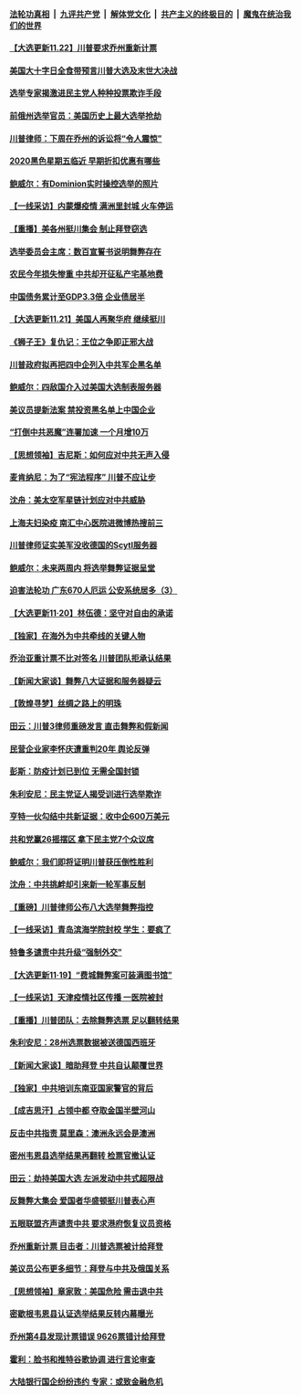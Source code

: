 ####  [法轮功真相](../../../../basic/blob/master/README.md?t=11222231) &nbsp;|&nbsp; [九评共产党](../../../../9ping.md/blob/master/README.md?t=11222231) &nbsp;|&nbsp; [解体党文化](../../../../jtdwh.md/blob/master/README.md?t=11222231)  &nbsp;|&nbsp; [共产主义的终极目的](../../../../gczydzjmd.md/blob/master/README.md?t=11222231) &nbsp;|&nbsp; [魔鬼在统治我们的世界](../../../../mgztzwmdsj.md/blob/master/README.md?t=11222231) 

#### [【大选更新11.22】川普要求乔州重新计票](../pages/nf4514/n12567305.md?t=11222231) 

#### [美国大十字日全食带预言川普大选及末世大决战](../pages/nf4514/n12553592.md?t=11222231) 

#### [选举专家揭激进民主党人种种投票欺诈手段](../pages/nf4514/n12566412.md?t=11222231) 

#### [前俄州选举官员：美国历史上最大选举抢劫](../pages/nf4514/n12566551.md?t=11222231) 

#### [川普律师：下周在乔州的诉讼将“令人震惊”](../pages/nf4514/n12566835.md?t=11222231) 

#### [2020黑色星期五临近 早期折扣优惠有哪些](../pages/nf4514/n12566806.md?t=11222231) 

#### [鲍威尔：有Dominion实时操控选举的照片](../pages/nf4514/n12566530.md?t=11222231) 

#### [【一线采访】内蒙爆疫情 满洲里封城 火车停运](../pages/nf4514/n12566190.md?t=11222231) 

#### [【重播】美各州挺川集会 制止拜登窃选](../pages/nf4514/n12565157.md?t=11222231) 

#### [选举委员会主席：数百宣誓书说明舞弊存在](../pages/nf4514/n12566323.md?t=11222231) 

#### [农民今年损失惨重 中共却开征私产宅基地费](../pages/nf4514/n12566226.md?t=11222231) 

#### [中国债务累计至GDP3.3倍 企业债居半](../pages/nf4514/n12565742.md?t=11222231) 

#### [【大选更新11.21】美国人再聚华府 继续挺川](../pages/nf4514/n12565761.md?t=11222231) 

#### [《狮子王》复仇记：王位之争即正邪大战](../pages/nf4514/n12564664.md?t=11222231) 

#### [川普政府拟再把四中企列入中共军企黑名单](../pages/nf4514/n12565131.md?t=11222231) 

#### [鲍威尔：四敌国介入过美国大选制表服务器](../pages/nf4514/n12564746.md?t=11222231) 

#### [美议员提新法案 禁投资黑名单上中国企业](../pages/nf4514/n12564953.md?t=11222231) 

#### [“打倒中共恶魔”连署加速 一个月增10万](../pages/nf4514/n12564665.md?t=11222231) 

#### [【思想领袖】吉尼斯：如何应对中共无声入侵](../pages/nf4514/n12499541.md?t=11222231) 

#### [麦肯纳尼：为了“宪法程序” 川普不应让步](../pages/nf4514/n12564900.md?t=11222231) 

#### [沈舟：美太空军星链计划应对中共威胁](../pages/nf4514/n12564658.md?t=11222231) 

#### [上海夫妇染疫 南汇中心医院进微博热搜前三](../pages/nf4514/n12564539.md?t=11222231) 

#### [川普律师证实美军没收德国的Scytl服务器](../pages/nf4514/n12564609.md?t=11222231) 

#### [鲍威尔：未来两周内 将选举舞弊证据呈堂](../pages/nf4514/n12564524.md?t=11222231) 

#### [迫害法轮功 广东670人厄运 公安系统居多（3）](../pages/nf4514/n12563529.md?t=11222231) 

#### [【大选更新11·20】林伍德：坚守对自由的承诺](../pages/nf4514/n12563284.md?t=11222231) 

#### [【独家】在海外为中共牵线的关键人物](../pages/nf4514/n12552112.md?t=11222231) 

#### [乔治亚重计票不比对签名 川普团队拒承认结果](../pages/nf4514/n12564010.md?t=11222231) 

#### [【新闻大家谈】舞弊八大证据和服务器疑云](../pages/nf4514/n12563699.md?t=11222231) 

#### [【敦煌寻梦】丝绸之路上的明珠](../pages/nf4514/n12527927.md?t=11222231) 

#### [田云：川普3律师重磅发言 直击舞弊和假新闻](../pages/nf4514/n12562667.md?t=11222231) 

#### [民营企业家李怀庆遭重判20年 舆论反弹](../pages/nf4514/n12563545.md?t=11222231) 

#### [彭斯：防疫计划已到位 无需全国封锁](../pages/nf4514/n12563059.md?t=11222231) 

#### [朱利安尼：民主党证人揭受训进行选举欺诈](../pages/nf4514/n12562696.md?t=11222231) 

#### [亨特一伙勾结中共新证据：收中企600万美元](../pages/nf4514/n12562694.md?t=11222231) 

#### [共和党赢26摇摆区 拿下民主党7个众议席](../pages/nf4514/n12562470.md?t=11222231) 

#### [鲍威尔：我们即将证明川普获压倒性胜利](../pages/nf4514/n12562260.md?t=11222231) 

#### [沈舟：中共挑衅却引来新一轮军事反制](../pages/nf4514/n12561962.md?t=11222231) 

#### [【重磅】川普律师公布八大选举舞弊指控](../pages/nf4514/n12562150.md?t=11222231) 

#### [【一线采访】青岛滨海学院封校 学生：要疯了](../pages/nf4514/n12561412.md?t=11222231) 

#### [特鲁多谴责中共升级“强制外交”](../pages/nf4514/n12560684.md?t=11222231) 

#### [【大选更新11·19】“费城舞弊案可装满图书馆”](../pages/nf4514/n12560779.md?t=11222231) 

#### [【一线采访】天津疫情社区传播 一医院被封](../pages/nf4514/n12559549.md?t=11222231) 

#### [【重播】川普团队：去除舞弊选票 足以翻转结果](../pages/nf4514/n12561391.md?t=11222231) 

#### [朱利安尼：28州选票数据被送德国西班牙](../pages/nf4514/n12561543.md?t=11222231) 

#### [【新闻大家谈】暗助拜登 中共自认颠覆世界](../pages/nf4514/n12561215.md?t=11222231) 

#### [【独家】中共培训东南亚国家警官的背后](../pages/nf4514/n12556030.md?t=11222231) 

#### [【成吉思汗】占领中都 夺取金国半壁河山](../pages/nf4514/n12531008.md?t=11222231) 

#### [反击中共指责 莫里森：澳洲永远会是澳洲](../pages/nf4514/n12560038.md?t=11222231) 

#### [密州韦恩县选举结果再翻转 检票官撤认证](../pages/nf4514/n12560602.md?t=11222231) 

#### [田云：劫持美国大选 左派发动中共式超限战](../pages/nf4514/n12559715.md?t=11222231) 

#### [反舞弊大集会 爱国者华盛顿挺川普表心声](../pages/nf4514/n12552013.md?t=11222231) 

#### [五眼联盟齐声谴责中共 要求港府恢复议员资格](../pages/nf4514/n12560033.md?t=11222231) 

#### [乔州重新计票 目击者：川普选票被计给拜登](../pages/nf4514/n12559795.md?t=11222231) 

#### [美议员公布更多细节：拜登与中共及俄国关系](../pages/nf4514/n12559580.md?t=11222231) 

#### [【思想领袖】章家敦：美国危险 需击退中共](../pages/nf4514/n12528186.md?t=11222231) 

#### [密歇根韦恩县认证选举结果反转内幕曝光](../pages/nf4514/n12559329.md?t=11222231) 

#### [乔州第4县发现计票错误 9626票错计给拜登](../pages/nf4514/n12559297.md?t=11222231) 

#### [霍利：脸书和推特谷歌协调 进行言论审查](../pages/nf4514/n12559077.md?t=11222231) 

#### [大陆银行国企纷纷违约 专家：或致金融危机](../pages/nf4514/n12558917.md?t=11222231) 

